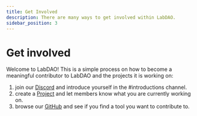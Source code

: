 ```yaml
---
title: Get Involved
description: There are many ways to get involved within LabDAO.
sidebar_position: 3
---
```



# Get involved
Welcome to LabDAO! This is a simple process on how to become a meaningful contributor to LabDAO and the projects it is working on: 

1. join our [Discord](https://discord.gg/labdao)  and introduce yourself in the #introductions channel.
2. create a [Project](https://app.labdao.xyz) and let members know what you are currently working on. 
3. browse our [GitHub](https://github.com/labdao) and see if you find a tool you want to contribute to.
